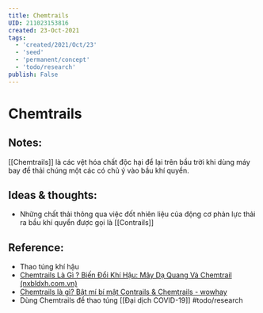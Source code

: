 ```yaml
---
title: Chemtrails
UID: 211023153816
created: 23-Oct-2021
tags:
  - 'created/2021/Oct/23'
  - 'seed'
  - 'permanent/concept'
  - 'todo/research'
publish: False
---
```

# Chemtrails

## Notes:
[[Chemtrails]] là các vệt hóa chất độc hại để lại trên bầu trời khi dùng máy bay để thải chúng một các có chủ ý vào bầu khí quyển.

## Ideas & thoughts:
- Những chất thải thông qua việc đốt nhiên liệu của động cơ phản lực thải ra bầu khí quyển được gọi là [[Contrails]]

## Reference:
- Thao túng khí hậu
- [Chemtrails Là Gì ? Biến Đổi Khí Hậu: Mây Dạ Quang Và Chemtrail (nxbldxh.com.vn)](https://nxbldxh.com.vn/chemtrails-la-gi/)
- [Chemtrails là gì? Bật mí bí mật Contrails & Chemtrails - wowhay](https://wowhay.com/2021/08/chemtrails-la-gi-bat-mi-bi-mat.html)
- Dùng Chemtrails để thao túng [[Đại dịch COVID-19]] #todo/research 

